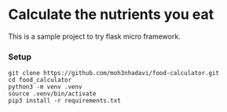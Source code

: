 # Calculate the nutrients you eat

This is a sample project to try flask micro framework.

### Setup

```
git clone https://github.com/moh3nhadavi/food-calculator.git
cd food_calculator
python3 -m venv .venv
source .venv/bin/activate
pip3 install -r requirements.txt
```
